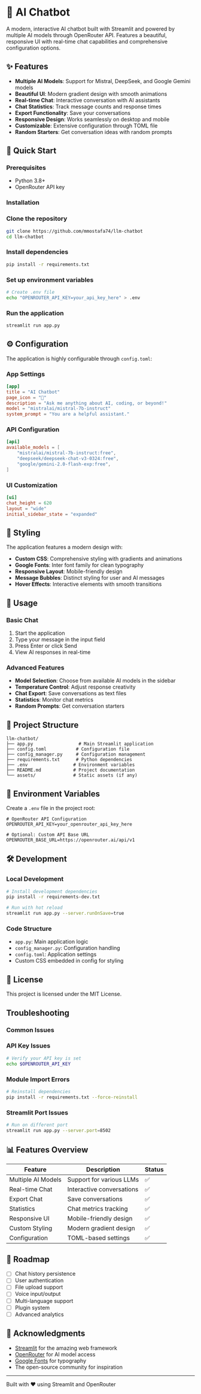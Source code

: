 # 🤖 AI Chatbot

A modern, interactive AI chatbot built with Streamlit and powered by multiple AI models through OpenRouter API. Features a beautiful, responsive UI with real-time chat capabilities and comprehensive configuration options.

## ✨ Features

- **Multiple AI Models**: Support for Mistral, DeepSeek, and Google Gemini models
- **Beautiful UI**: Modern gradient design with smooth animations
- **Real-time Chat**: Interactive conversation with AI assistants
- **Chat Statistics**: Track message counts and response times
- **Export Functionality**: Save your conversations
- **Responsive Design**: Works seamlessly on desktop and mobile
- **Customizable**: Extensive configuration through TOML file
- **Random Starters**: Get conversation ideas with random prompts

## 🚀 Quick Start

### Prerequisites

- Python 3.8+
- OpenRouter API key

### Installation

### Clone the repository

```bash
git clone https://github.com/mmostafa74/llm-chatbot
cd llm-chatbot
```

### Install dependencies

```bash
pip install -r requirements.txt
```

### Set up environment variables

```bash
# Create .env file
echo "OPENROUTER_API_KEY=your_api_key_here" > .env
```

### Run the application

```bash
streamlit run app.py
```

## ⚙️ Configuration

The application is highly configurable through `config.toml`:

### App Settings

```toml
[app]
title = "AI Chatbot"
page_icon = "🤖"
description = "Ask me anything about AI, coding, or beyond!"
model = "mistralai/mistral-7b-instruct"
system_prompt = "You are a helpful assistant."
```

### API Configuration

```toml
[api]
available_models = [
    "mistralai/mistral-7b-instruct:free",
    "deepseek/deepseek-chat-v3-0324:free",
    "google/gemini-2.0-flash-exp:free",
]
```

### UI Customization

```toml
[ui]
chat_height = 620
layout = "wide"
initial_sidebar_state = "expanded"
```

## 🎨 Styling

The application features a modern design with:

- **Custom CSS**: Comprehensive styling with gradients and animations
- **Google Fonts**: Inter font family for clean typography
- **Responsive Layout**: Mobile-friendly design
- **Message Bubbles**: Distinct styling for user and AI messages
- **Hover Effects**: Interactive elements with smooth transitions

## 🔧 Usage

### Basic Chat

1. Start the application
2. Type your message in the input field
3. Press Enter or click Send
4. View AI responses in real-time

### Advanced Features

- **Model Selection**: Choose from available AI models in the sidebar
- **Temperature Control**: Adjust response creativity
- **Chat Export**: Save conversations as text files
- **Statistics**: Monitor chat metrics
- **Random Prompts**: Get conversation starters

## 📁 Project Structure

```text
llm-chatbot/
├── app.py                 # Main Streamlit application
├── config.toml           # Configuration file
├── config_manager.py     # Configuration management
├── requirements.txt      # Python dependencies
├── .env                 # Environment variables
├── README.md            # Project documentation
└── assets/              # Static assets (if any)
```

## 🔑 Environment Variables

Create a `.env` file in the project root:

```env:.env
# OpenRouter API Configuration
OPENROUTER_API_KEY=your_openrouter_api_key_here

# Optional: Custom API Base URL
OPENROUTER_BASE_URL=https://openrouter.ai/api/v1
```

## 🛠️ Development

### Local Development

```bash
# Install development dependencies
pip install -r requirements-dev.txt

# Run with hot reload
streamlit run app.py --server.runOnSave=true
```

### Code Structure

- `app.py`: Main application logic
- `config_manager.py`: Configuration handling
- `config.toml`: Application settings
- Custom CSS embedded in config for styling

## 📝 License

This project is licensed under the MIT License.

## Troubleshooting

### Common Issues

### API Key Issues

```bash
# Verify your API key is set
echo $OPENROUTER_API_KEY
```

### Module Import Errors

```bash
# Reinstall dependencies
pip install -r requirements.txt --force-reinstall
```

### Streamlit Port Issues

```bash
# Run on different port
streamlit run app.py --server.port=8502
```

## 📊 Features Overview

| Feature | Description | Status |
|---------|-------------|--------|
| Multiple AI Models | Support for various LLMs | ✅ |
| Real-time Chat | Interactive conversations | ✅ |
| Export Chat | Save conversations | ✅ |
| Statistics | Chat metrics tracking | ✅ |
| Responsive UI | Mobile-friendly design | ✅ |
| Custom Styling | Modern gradient design | ✅ |
| Configuration | TOML-based settings | ✅ |

## 🔮 Roadmap

- [ ] Chat history persistence
- [ ] User authentication
- [ ] File upload support
- [ ] Voice input/output
- [ ] Multi-language support
- [ ] Plugin system
- [ ] Advanced analytics

## 🙏 Acknowledgments

- [Streamlit](https://streamlit.io/) for the amazing web framework
- [OpenRouter](https://openrouter.ai/) for AI model access
- [Google Fonts](https://fonts.google.com/) for typography
- The open-source community for inspiration

---

Built with ❤️ using Streamlit and OpenRouter
